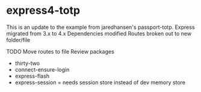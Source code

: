 # express4-totp
This is an update to the example from jaredhansen's passport-totp.
Express migrated from 3.x to 4.x
Dependencies modified
Routes broken out to new folder/file

TODO
Move routes to file
Review packages
- thirty-two
- connect-ensure-login
- express-flash
- express-session = needs session store instead of dev memory store